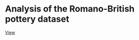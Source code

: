 # Analysis of the Romano-British pottery dataset

[View](https://nbviewer.jupyter.org/github/cgorlla/pottery/blob/main/Pottery.html)
